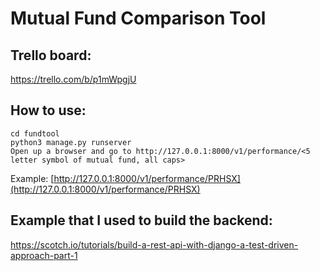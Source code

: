 # Mutual Fund Comparison Tool

## Trello board:
https://trello.com/b/p1mWpgjU

## How to use:
```
cd fundtool
python3 manage.py runserver
Open up a browser and go to http://127.0.0.1:8000/v1/performance/<5 letter symbol of mutual fund, all caps>
```
Example:    [http://127.0.0.1:8000/v1/performance/PRHSX](http://127.0.0.1:8000/v1/performance/PRHSX)

## Example that I used to build the backend:
https://scotch.io/tutorials/build-a-rest-api-with-django-a-test-driven-approach-part-1


